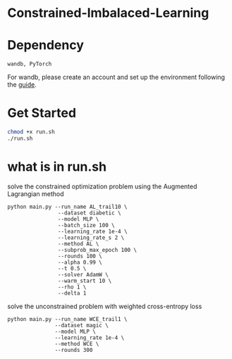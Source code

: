 # Constrained-Imbalaced-Learning

# Dependency
```
wandb, PyTorch
```
For wandb, please create an account and set up the environment following the [guide](https://wandb.ai/site).

# Get Started
```bash
chmod +x run.sh
./run.sh
```


# what is in run.sh
solve the constrained optimization problem using the Augmented Lagrangian method
```
python main.py --run_name AL_trail10 \
                --dataset diabetic \
                --model MLP \
                --batch_size 100 \
                --learning_rate 1e-4 \
                --learning_rate_s 2 \
                --method AL \
                --subprob_max_epoch 100 \
                --rounds 100 \
                --alpha 0.99 \
                --t 0.5 \
                --solver AdamW \
                --warm_start 10 \
                --rho 1 \
                --delta 1
```

solve the unconstrained problem with weighted cross-entropy loss               
```
python main.py --run_name WCE_trail1 \
               --dataset magic \
               --model MLP \
               --learning_rate 1e-4 \
               --method WCE \
               --rounds 300
```